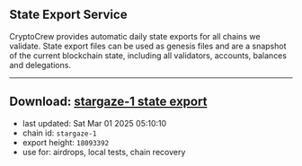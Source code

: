 ## State Export Service
CryptoCrew provides automatic daily state exports for all chains we validate. State export files can be used as genesis files and are a snapshot of the current blockchain state, including all validators, accounts, balances and delegations.

---
**Download: [stargaze-1 state export](https://dl-eu2.ccvalidators.com/SERVICE/stargaze/stargaze-1_export_18093392.json)**
---

- last updated: Sat Mar 01 2025 05:10:10
- chain id: `stargaze-1`
- export height: `18093392`
- use for: airdrops, local tests, chain recovery
